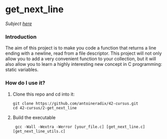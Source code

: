 # get_next_line
_Subject [here](../subjects/get_next_line.subject.pdf)_

### Introduction
The aim of this project is to make you code a function that returns a line
ending with a newline, read from a file descriptor.
This project will not only allow you to add a very convenient function to your collection,
but it will also allow you to learn a highly interesting new concept in C programming:
static variables.

### How do I use it?
1. Clone this repo and cd into it:
    
       git clone https://github.com/antoineradix/42-cursus.git
       cd 42-cursus/2-get_next_line

3. Build the executable

        gcc -Wall -Wextra -Werror [your_file.c] [get_next_line.c] [get_next_line_utils.c]
